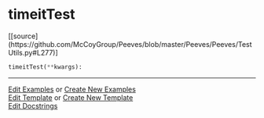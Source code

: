 # <a id="Peeves.Peeves.TestUtils.timeitTest">timeitTest</a>
<div class="docs-source-link" markdown="1">
[[source](https://github.com/McCoyGroup/Peeves/blob/master/Peeves/Peeves/TestUtils.py#L277)]
</div>

```python
timeitTest(**kwargs): 
```
 





___

[Edit Examples](https://github.com/McCoyGroup/Peeves/edit/gh-pages/ci/examples/Peeves/Peeves/TestUtils/timeitTest.md) or 
[Create New Examples](https://github.com/McCoyGroup/Peeves/new/gh-pages/?filename=ci/examples/Peeves/Peeves/TestUtils/timeitTest.md) <br/>
[Edit Template](https://github.com/McCoyGroup/Peeves/edit/gh-pages/ci/docs/Peeves/Peeves/TestUtils/timeitTest.md) or 
[Create New Template](https://github.com/McCoyGroup/Peeves/new/gh-pages/?filename=ci/docs/templates/Peeves/Peeves/TestUtils/timeitTest.md) <br/>
[Edit Docstrings](https://github.com/McCoyGroup/Peeves/edit/master/Peeves/Peeves/TestUtils.py#L277?message=Update%20Docs)